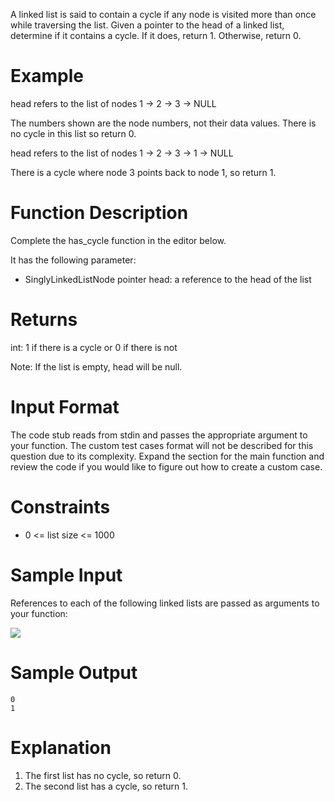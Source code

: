 A linked list is said to contain a cycle if any node is visited more than once while traversing the list. Given a pointer to the head of a linked list, determine if it contains a cycle. If it does, return 1. Otherwise, return 0.

# Example

head refers to the list of nodes 1 -> 2 -> 3 -> NULL

The numbers shown are the node numbers, not their data values. There is no cycle in this list so return 0.

head refers to the list of nodes 1 -> 2 -> 3 -> 1 -> NULL

There is a cycle where node 3 points back to node 1, so return 1.

# Function Description

Complete the has_cycle function in the editor below.

It has the following parameter:

- SinglyLinkedListNode pointer head: a reference to the head of the list

# Returns

int: 1 if there is a cycle or 0 if there is not

Note: If the list is empty, head will be null.

# Input Format

The code stub reads from stdin and passes the appropriate argument to your function. The custom test cases format will not be described for this question due to its complexity. Expand the section for the main function and review the code if you would like to figure out how to create a custom case.

# Constraints

- 0 <= list size <= 1000
  
# Sample Input

References to each of the following linked lists are passed as arguments to your function:

![](https://s3.amazonaws.com/hr-challenge-images/1163/1463778594-900a0ae522-inputs.png)

# Sample Output

    0
    1

# Explanation

1. The first list has no cycle, so return 0.
2. The second list has a cycle, so return 1.